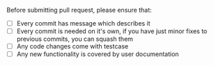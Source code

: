 Before submitting pull request, please ensure that:

- [ ] Every commit has message which describes it
- [ ] Every commit is needed on it's own, if you have just minor fixes to previous commits, you can squash them
- [ ] Any code changes come with testcase
- [ ] Any new functionality is covered by user documentation
